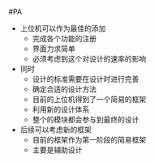 #PA 
* 上位机可以作为最佳的添加
	* 完成各个功能的注册
	* 界面力求简单
	* 必须考虑到这个对设计的速率的影响
* 同时
	* 设计的标准需要在设计时进行完善
	* 确定合适的设计方法
	* 目前的上位机得到了一个简易的框架
	* 利用新的设计体系
	* 整个的模块都会参与到最终的设计
* 后续可以考虑新的框架
	* 目前的框架作为第一阶段的简易框架
	* 主要是辅助设计